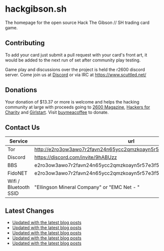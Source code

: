 # hackgibson.sh
The homepage for the open source Hack The Gibson // SH trading card game.


## Contributing

To add your card just submit a pull request with your card's front art, it would be added to the next run of set after community play testing.

Game play and discussions over the project is held the r2600 discord server. Come join us at [Discord](https://discord.com/invite/9hABUzz) or via IRC at https://www.scuttled.net/


## Donations

Your donation of $13.37 or more is welcome and helps the hacking community at large with proceeds going to [2600 Magazine](https://2600.com/), [Hackers for Charity](https://hackersforcharity.org) and [Girlstart](https://girlstart.org).  Visit [buymeacoffee](https://www.buymeacoffee.com/hackgibson.sh) to donate.


## Contact Us

Service | url
-|-
Tor | http://e2ro3ow3awo7r2favn24n65ycc2qmzkoayn5r57e3f56nvjwdcgg32ad.onion
Discord | https://discord.com/invite/9hABUzz
BBS | e2ro3ow3awo7r2favn24n65ycc2qmzkoayn5r57e3f56nvjwdcgg32ad.onion:23
FidoNET | e2ro3ow3awo7r2favn24n65ycc2qmzkoayn5r57e3f56nvjwdcgg32ad.onion:24554
Wifi / Bluetooth SSID | "Ellingson Mineral Company" or "EMC Net - <fidonet address>"

## Latest Changes
<!-- BLOG-POST-LIST:START -->
- [Updated with the latest blog posts](https://github.com/DFW2600/hackgibson.sh/commit/9973b119549cc182307b2c7e8df8d1f2d7036837)
- [Updated with the latest blog posts](https://github.com/DFW2600/hackgibson.sh/commit/0844fa26c3f3e19e5d848447d65baf765cb8504e)
- [Updated with the latest blog posts](https://github.com/DFW2600/hackgibson.sh/commit/65119e934feb89235362c602a74d945b89dcea42)
- [Updated with the latest blog posts](https://github.com/DFW2600/hackgibson.sh/commit/8bad551a7d81a2e98c2fe9211e8aa2cf1d3bd2a5)
- [Updated with the latest blog posts](https://github.com/DFW2600/hackgibson.sh/commit/c8508813e736dfde5b778e6e32d4c53bab8adfed)
<!-- BLOG-POST-LIST:END -->
